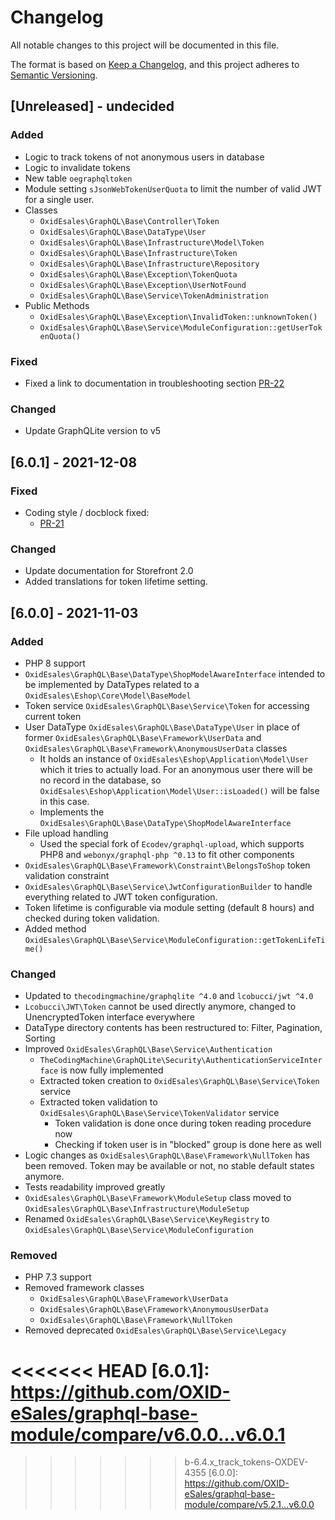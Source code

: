 # Changelog
All notable changes to this project will be documented in this file.

The format is based on [Keep a Changelog](https://keepachangelog.com/en/1.0.0/),
and this project adheres to [Semantic Versioning](https://semver.org/spec/v2.0.0.html).

## [Unreleased] - undecided

### Added
- Logic to track tokens of not anonymous users in database
- Logic to invalidate tokens
- New table `oegraphqltoken`
- Module setting `sJsonWebTokenUserQuota` to limit the number of valid JWT for a single user.
- Classes
  - `OxidEsales\GraphQL\Base\Controller\Token`
  - `OxidEsales\GraphQL\Base\DataType\User`
  - `OxidEsales\GraphQL\Base\Infrastructure\Model\Token`
  - `OxidEsales\GraphQL\Base\Infrastructure\Token`
  - `OxidEsales\GraphQL\Base\Infrastructure\Repository`
  - `OxidEsales\GraphQL\Base\Exception\TokenQuota`
  - `OxidEsales\GraphQL\Base\Exception\UserNotFound`
  - `OxidEsales\GraphQL\Base\Service\TokenAdministration`
- Public Methods
  - `OxidEsales\GraphQL\Base\Exception\InvalidToken::unknownToken()`
  - `OxidEsales\GraphQL\Base\Service\ModuleConfiguration::getUserTokenQuota()`

### Fixed
- Fixed a link to documentation in troubleshooting section [PR-22](https://github.com/OXID-eSales/graphql-base-module/pull/22)

### Changed
- Update GraphQLite version to v5

## [6.0.1] - 2021-12-08

### Fixed
- Coding style / docblock fixed:
  - [PR-21](https://github.com/OXID-eSales/graphql-base-module/pull/21)

### Changed
- Update documentation for Storefront 2.0
- Added translations for token lifetime setting.

## [6.0.0] - 2021-11-03

### Added
- PHP 8 support
- `OxidEsales\GraphQL\Base\DataType\ShopModelAwareInterface` intended to be implemented by DataTypes related to a `OxidEsales\Eshop\Core\Model\BaseModel`
- Token service `OxidEsales\GraphQL\Base\Service\Token` for accessing current token
- User DataType `OxidEsales\GraphQL\Base\DataType\User` in place of former `OxidEsales\GraphQL\Base\Framework\UserData` and `OxidEsales\GraphQL\Base\Framework\AnonymousUserData` classes
  - It holds an instance of `OxidEsales\Eshop\Application\Model\User` which it tries to actually load. For an anonymous user there will be no record in the database, so `OxidEsales\Eshop\Application\Model\User::isLoaded()` will be false in this case.
  - Implements the `OxidEsales\GraphQL\Base\DataType\ShopModelAwareInterface`
- File upload handling
  - Used the special fork of `Ecodev/graphql-upload`, which supports PHP8 and `webonyx/graphql-php ^0.13` to fit other components
- `OxidEsales\GraphQL\Base\Framework\Constraint\BelongsToShop` token validation constraint
- `OxidEsales\GraphQL\Base\Service\JwtConfigurationBuilder` to handle everything related to JWT token configuration.
- Token lifetime is configurable via module setting (default 8 hours) and checked during token validation.
- Added method `OxidEsales\GraphQL\Base\Service\ModuleConfiguration::getTokenLifeTime()`

### Changed
- Updated to `thecodingmachine/graphqlite ^4.0` and `lcobucci/jwt ^4.0`
- `Lcobucci\JWT\Token` cannot be used directly anymore, changed to UnencryptedToken interface everywhere
- DataType directory contents has been restructured to: Filter, Pagination, Sorting
- Improved `OxidEsales\GraphQL\Base\Service\Authentication`
  - `TheCodingMachine\GraphQLite\Security\AuthenticationServiceInterface` is now fully implemented
  - Extracted token creation to `OxidEsales\GraphQL\Base\Service\Token` service
  - Extracted token validation to `OxidEsales\GraphQL\Base\Service\TokenValidator` service
    - Token validation is done once during token reading procedure now
    - Checking if token user is in "blocked" group is done here as well
- Logic changes as `OxidEsales\GraphQL\Base\Framework\NullToken` has been removed. Token may be available or not, no stable default states anymore.
- Tests readability improved greatly
- `OxidEsales\GraphQL\Base\Framework\ModuleSetup` class moved to `OxidEsales\GraphQL\Base\Infrastructure\ModuleSetup`
- Renamed `OxidEsales\GraphQL\Base\Service\KeyRegistry` to `OxidEsales\GraphQL\Base\Service\ModuleConfiguration`

### Removed
- PHP 7.3 support
- Removed framework classes
  - `OxidEsales\GraphQL\Base\Framework\UserData`
  - `OxidEsales\GraphQL\Base\Framework\AnonymousUserData`
  - `OxidEsales\GraphQL\Base\Framework\NullToken`
- Removed deprecated `OxidEsales\GraphQL\Base\Service\Legacy`

<<<<<<< HEAD
[6.0.1]: https://github.com/OXID-eSales/graphql-base-module/compare/v6.0.0...v6.0.1
=======
[Undecided]: https://github.com/OXID-eSales/graphql-base-module/compare/v6.0.0...b-6.4.x
>>>>>>> b-6.4.x_track_tokens-OXDEV-4355
[6.0.0]: https://github.com/OXID-eSales/graphql-base-module/compare/v5.2.1...v6.0.0
